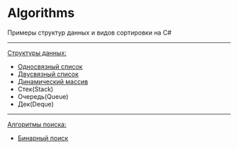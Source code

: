 # Algorithms
Примеры структур данных и видов сортировки на C#
____
[Структуры данных:](https://github.com/Gandalf329/Algorithms/tree/main/data%20structure)

* [Односвязный список](https://github.com/Gandalf329/Algorithms/blob/main/data%20structure/LinkedList.cs)
* [Двусвязный список](https://github.com/Gandalf329/Algorithms/blob/main/data%20structure/DoublyLinkedList.cs)
* [Динамический массив](https://github.com/Gandalf329/Algorithms/blob/main/data%20structure/DynamicArray.cs)
* Стек(Stack)
* Очередь(Queue)
* Дек(Deque)
____
[Алгоритмы поиска:](https://github.com/Gandalf329/Algorithms/tree/main/search)
* [Бинарный поиск](https://github.com/Gandalf329/Algorithms/blob/main/search/binarySearch.cs)
